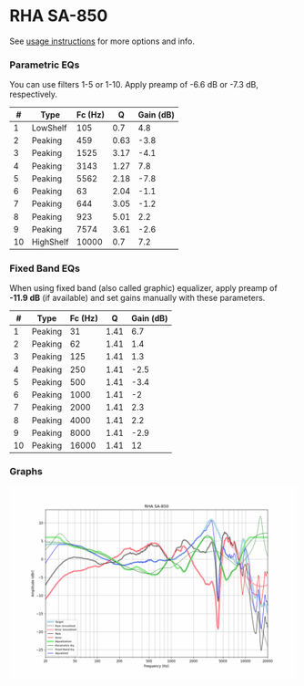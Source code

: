 # RHA SA-850
See [usage instructions](https://github.com/jaakkopasanen/AutoEq#usage) for more options and info.

### Parametric EQs
You can use filters 1-5 or 1-10. Apply preamp of -6.6 dB or -7.3 dB, respectively.

|   # | Type      |   Fc (Hz) |    Q |   Gain (dB) |
|-----|-----------|-----------|------|-------------|
|   1 | LowShelf  |       105 | 0.7  |         4.8 |
|   2 | Peaking   |       459 | 0.63 |        -3.8 |
|   3 | Peaking   |      1525 | 3.17 |        -4.1 |
|   4 | Peaking   |      3143 | 1.27 |         7.8 |
|   5 | Peaking   |      5562 | 2.18 |        -7.8 |
|   6 | Peaking   |        63 | 2.04 |        -1.1 |
|   7 | Peaking   |       644 | 3.05 |        -1.2 |
|   8 | Peaking   |       923 | 5.01 |         2.2 |
|   9 | Peaking   |      7574 | 3.61 |        -2.6 |
|  10 | HighShelf |     10000 | 0.7  |         7.2 |

### Fixed Band EQs
When using fixed band (also called graphic) equalizer, apply preamp of **-11.9 dB** (if available) and set gains manually with these parameters.

|   # | Type    |   Fc (Hz) |    Q |   Gain (dB) |
|-----|---------|-----------|------|-------------|
|   1 | Peaking |        31 | 1.41 |         6.7 |
|   2 | Peaking |        62 | 1.41 |         1.4 |
|   3 | Peaking |       125 | 1.41 |         1.3 |
|   4 | Peaking |       250 | 1.41 |        -2.5 |
|   5 | Peaking |       500 | 1.41 |        -3.4 |
|   6 | Peaking |      1000 | 1.41 |        -2   |
|   7 | Peaking |      2000 | 1.41 |         2.3 |
|   8 | Peaking |      4000 | 1.41 |         2.2 |
|   9 | Peaking |      8000 | 1.41 |        -2.9 |
|  10 | Peaking |     16000 | 1.41 |        12   |

### Graphs
![](./RHA%20SA-850.png)
